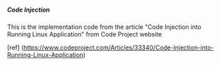 ##### Code Injection
This is the implementation code from the article "Code Injection into Running Linux Application" from Code Project website

[ref] (https://www.codeproject.com/Articles/33340/Code-Injection-into-Running-Linux-Application)
